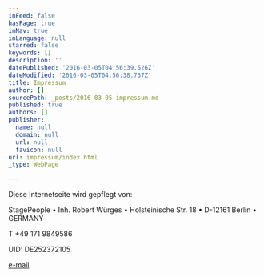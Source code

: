 ```yaml
---
inFeed: false
hasPage: true
inNav: true
inLanguage: null
starred: false
keywords: []
description: ''
datePublished: '2016-03-05T04:56:39.526Z'
dateModified: '2016-03-05T04:56:38.737Z'
title: Impressum
author: []
sourcePath: _posts/2016-03-05-impressum.md
published: true
authors: []
publisher:
  name: null
  domain: null
  url: null
  favicon: null
url: impressum/index.html
_type: WebPage

---
```

Diese Internetseite wird gepflegt von:

StagePeople • Inh. Robert Würges • Holsteinische Str. 18 • D-12161 Berlin • GERMANY

T +49 171 9849586

UID: DE252372105 

[e-mail][0]

[0]: http://www.stagepeople.com/